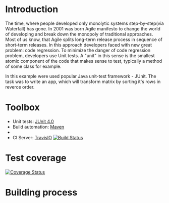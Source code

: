 # Introduction

The time, where people developed only monolytic systems step-by-step(via Waterfall) has gone.
In 2001 was born Agile manifesto to change the world of developing and break down the monopoly
of traditional approaches. Most of us know, that Agile splits long-term release process in sequence of short-term releases.
In this approach developers faced with new great problem: code regression.
To minimize the danger of code regression problem, developers use Unit tests.
A "unit" in this sense is the smallest atomic component of the code that makes sense to test,
typically a method of some class for example.

In this example were used popular Java unit-test framework - JUnit.
The task was to write an app, which will transform matrix by sorting it's rows in reverce order.

# Toolbox
  - Unit tests: [JUnit 4.0]()
  - Build automation: [Maven]()
  - 
  - CI Server: [TravisIO]() [![Build Status](https://travis-ci.org/Gleb-Dovzhenko/unit-testing-for-matrix-transforming.svg?branch=master)](https://travis-ci.org/Gleb-Dovzhenko/unit-testing-for-matrix-transforming)



# Test coverage
<a href='https://coveralls.io/github/Gabarit/lab1a?branch=master'><img src='https://coveralls.io/repos/github/Gabarit/lab1a/badge.svg?branch=master' alt='Coverage Status' /></a>
# Building process
